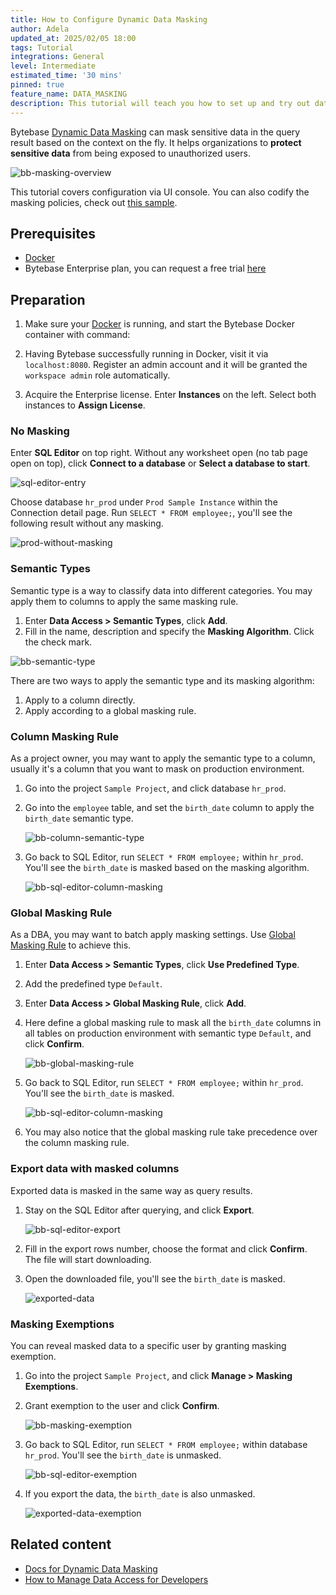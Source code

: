 ```yaml
---
title: How to Configure Dynamic Data Masking
author: Adela
updated_at: 2025/02/05 18:00
tags: Tutorial
integrations: General
level: Intermediate
estimated_time: '30 mins'
pinned: true
feature_name: DATA_MASKING
description: This tutorial will teach you how to set up and try out data masking in Bytebase.
---
```


Bytebase [Dynamic Data Masking](/docs/security/data-masking/overview/) can mask sensitive data in
the query result based on the context on the fly. It helps organizations to **protect sensitive data**
from being exposed to unauthorized users.

![bb-masking-overview](/content/docs/security/data-masking/bb-masking-overview.webp)

<HintBlock type="info">

This tutorial covers configuration via UI console. You can also codify the masking policies, check
out [this sample](https://github.com/bytebase/example-database-security/tree/main/masking).

</HintBlock>

## Prerequisites

- [Docker](https://www.docker.com/)
- Bytebase Enterprise plan, you can request a free trial [here](/contact-us/)

## Preparation

1. Make sure your [Docker](https://www.docker.com/) is running, and start the Bytebase Docker container with command:

   <IncludeBlock url="/docs/get-started/install/terminal-docker-run-volume"></IncludeBlock>

1. Having Bytebase successfully running in Docker, visit it via `localhost:8080`. Register an admin account and it will be granted the `workspace admin` role automatically.

1. Acquire the Enterprise license. Enter **Instances** on the left. Select both instances to **Assign License**.

### No Masking

Enter **SQL Editor** on top right. Without any worksheet open (no tab page open on top), click **Connect to a database** or **Select a database to start**.

![sql-editor-entry](/content/docs/tutorials/data-masking/sql-editor-entry.webp)

Choose database `hr_prod` under `Prod Sample Instance` within the Connection detail page. Run `SELECT * FROM employee;`, you'll see the following result without any masking.

![prod-without-masking](/content/docs/tutorials/data-masking/prod-without-masking.webp)

### Semantic Types

Semantic type is a way to classify data into different categories. You may apply them to columns to apply the same masking rule.

1. Enter **Data Access > Semantic Types**, click **Add**.
1. Fill in the name, description and specify the **Masking Algorithm**. Click the check mark.

![bb-semantic-type](/content/docs/tutorials/data-masking/bb-semantic-type.webp)

There are two ways to apply the semantic type and its masking algorithm:

1. Apply to a column directly.
2. Apply according to a global masking rule.

### Column Masking Rule

As a project owner, you may want to apply the semantic type to a column, usually it's a column that you want to mask on production environment.

1. Go into the project `Sample Project`, and click database `hr_prod`.

1. Go into the `employee` table, and set the `birth_date` column to apply the `birth_date` semantic type.

   ![bb-column-semantic-type](/content/docs/tutorials/data-masking/bb-column-semantic-type.webp)

1. Go back to SQL Editor, run `SELECT * FROM employee;` within `hr_prod`. You'll see the `birth_date` is masked based on the masking algorithm.

   ![bb-sql-editor-column-masking](/content/docs/tutorials/data-masking/bb-sql-editor-column-masking.webp)

### Global Masking Rule

As a DBA, you may want to batch apply masking settings. Use [Global Masking Rule](/docs/security/data-masking/global-masking-rule/) to achieve this.

1. Enter **Data Access > Semantic Types**, click **Use Predefined Type**.
1. Add the predefined type `Default`.
1. Enter **Data Access > Global Masking Rule**, click **Add**.
1. Here define a global masking rule to mask all the `birth_date` columns in all tables on production environment with semantic type `Default`, and click **Confirm**.

   ![bb-global-masking-rule](/content/docs/tutorials/data-masking/bb-global-masking-rule.webp)

1. Go back to SQL Editor, run `SELECT * FROM employee;` within `hr_prod`. You'll see the `birth_date` is masked.

   ![bb-sql-editor-column-masking](/content/docs/tutorials/data-masking/bb-sql-editor-column-masking.webp)

1. You may also notice that the global masking rule take precedence over the column masking rule.

### Export data with masked columns

Exported data is masked in the same way as query results.

1. Stay on the SQL Editor after querying, and click **Export**.

   ![bb-sql-editor-export](/content/docs/tutorials/data-masking/bb-sql-editor-export.webp)

1. Fill in the export rows number, choose the format and click **Confirm**. The file will start downloading.

1. Open the downloaded file, you'll see the `birth_date` is masked.

   ![exported-data](/content/docs/tutorials/data-masking/exported-data.webp)

### Masking Exemptions

You can reveal masked data to a specific user by granting masking exemption.

1. Go into the project `Sample Project`, and click **Manage > Masking Exemptions**.
1. Grant exemption to the user and click **Confirm**.

   ![bb-masking-exemption](/content/docs/tutorials/data-masking/bb-masking-exemption.webp)

1. Go back to SQL Editor, run `SELECT * FROM employee;` within database `hr_prod`. You'll see the `birth_date` is unmasked.

   ![bb-sql-editor-exemption](/content/docs/tutorials/data-masking/bb-sql-editor-exemption.webp)

1. If you export the data, the `birth_date` is also unmasked.

   ![exported-data-exemption](/content/docs/tutorials/data-masking/exported-data-exemption.webp)

## Related content

- [Docs for Dynamic Data Masking](/docs/security/data-masking/overview/)
- [How to Manage Data Access for Developers](/docs/tutorials/how-to-manage-data-access-for-developers/)
